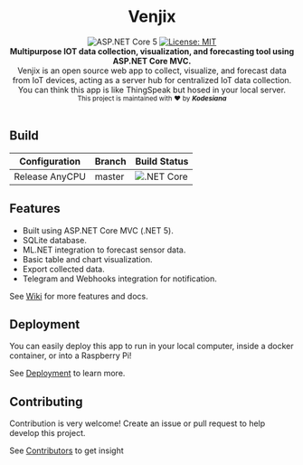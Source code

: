 <h1 align="center">Venjix</h1>

<div align="center">
  <img src="https://img.shields.io/badge/ASP.NET-%20CORE%205-green.svg"
    alt="ASP.NET Core 5" />   
  <a href="https://opensource.org/licenses/MIT">
     <img src="https://img.shields.io/badge/License-MIT-green.svg" alt="License: MIT" />
  </a> 
</div>

<div align="center">
  <strong>Multipurpose IOT data collection, visualization, and forecasting tool using ASP.NET Core MVC.</strong>
</div>
<div align="center">
Venjix is an open source web app to collect, visualize, and forecast data from 
IoT devices, acting as a server hub for centralized IoT data collection.
You can think this app is like ThingSpeak but hosed in your local server.
</div>

<div align="center">
  <sub>This project is maintained with ❤︎ by <i><strong>Kodesiana</strong></i>
</div>

<br />

## Build

Configuration  | Branch | Build Status
---------------|--------|-------------
Release AnyCPU | master | ![.NET Core](https://github.com/fahminlb33/Venjix/workflows/.NET%20Core/badge.svg)

## Features

* Built using ASP.NET Core MVC (.NET 5).
* SQLite database.
* ML.NET integration to forecast sensor data.
* Basic table and chart visualization.
* Export collected data.
* Telegram and Webhooks integration for notification.

See [Wiki](https://github.com/fahminlb33/Venjix/wiki) for more features and docs.

## Deployment

You can easily deploy this app to run in your local computer,
inside a docker container, or into a Raspberry Pi!

See [Deployment](https://github.com/fahminlb33/Venjix/wiki/Deployment) to learn more.

## Contributing

Contribution is very welcome! Create an issue or pull request to help develop
this project.

See [Contributors](https://github.com/fahminlb33/Venjix/graphs/contributors) to get insight
